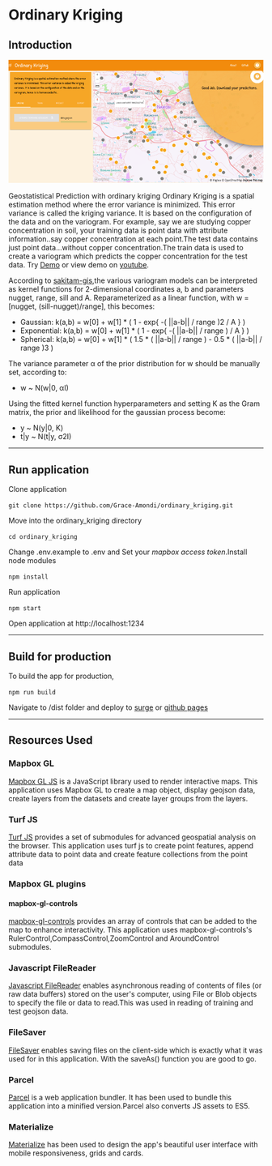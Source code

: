 # Ordinary Kriging

## Introduction

![Application](https://github.com/Grace-Amondi/ordinary_kriging/blob/master/images/home.png "Application Demo")

Geostatistical Prediction with ordinary kriging 
Ordinary Kriging is a spatial estimation method where the error variance is minimized. 
This error variance is called the kriging variance. It is based on the configuration of the data and on the variogram. For example, say we are studying copper concentration in soil,
your training data is point data with attribute information..say copper concentration at each point.The test data contains just point data...without copper concentration.The train data is used
to create a variogram which predicts the copper concentration for the test data. Try [Demo](http://ordinary-kriging.surge.sh "demo application") or view demo on [youtube](https://www.youtube.com/watch?v=Y1Md18hFwwg "youtube demo").

According to [sakitam-gis](https://sakitam-gis.github.io/kriging.js/examples/world.html "kriging docs"),the various variogram models can be interpreted as kernel functions for 2-dimensional coordinates a, b and parameters nugget, range, sill and A. Reparameterized as a linear function, with w = [nugget, (sill-nugget)/range], this becomes:

- Gaussian: k(a,b) = w[0] + w[1] * ( 1 - exp{ -( ||a-b|| / range )2 / A } )
- Exponential: k(a,b) = w[0] + w[1] * ( 1 - exp{ -( ||a-b|| / range ) / A } )
- Spherical: k(a,b) = w[0] + w[1] * ( 1.5 * ( ||a-b|| / range ) - 0.5 * ( ||a-b|| / range )3 )

The variance parameter α of the prior distribution for w should be manually set, according to:

- w ~ N(w|0, αI)

Using the fitted kernel function hyperparameters and setting K as the Gram matrix, the prior and likelihood for the gaussian process become:

- y ~ N(y|0, K)
- t|y ~ N(t|y, σ2I)

---

## Run application

Clone application

```git clone https://github.com/Grace-Amondi/ordinary_kriging.git```

Move into the ordinary_kriging directory

```cd ordinary_kriging```

Change .env.example to .env and Set your *mapbox access token*.Install node modules

```npm install```

Run application

```npm start```

Open application at http://localhost:1234

---

## Build for production

To build the app for production,

```npm run build```

Navigate to /dist folder and deploy to [surge](https://surge.sh/ "surge") or [github pages](https://pages.github.com/ "github pages")

---

## Resources Used 

### Mapbox GL

[Mapbox GL JS](https://docs.mapbox.com/mapbox-gl-js/api/ "Mapbox GL JS") is a JavaScript library used to render interactive maps. This application uses Mapbox GL to create a map object,
display geojson data, create layers from the datasets and create layer groups from the layers.

### Turf JS

[Turf JS](https://turfjs.org/ "Turf JS") provides a set of submodules for advanced geospatial analysis on the browser. This application
uses turf js to create point features, append attribute data to point data and create feature collections from the point data

### Mapbox GL plugins

#### mapbox-gl-controls 
 
[mapbox-gl-controls](https://github.com/bravecow/mapbox-gl-controls "mapbox-gl-controls github") provides an array of controls that
can be added to the map to enhance interactivity. This application uses mapbox-gl-controls's RulerControl,CompassControl,ZoomControl and AroundControl
submodules.

### Javascript FileReader
[Javascript FileReader](https://developer.mozilla.org/en-US/docs/Web/API/FileReader "Javascript FileReader") enables asynchronous reading of contents of
files (or raw data buffers) stored on the user's computer, using File or Blob objects to specify the file or data to read.This was used
in reading of training and test geojson data.

### FileSaver

[FileSaver](https://github.com/eligrey/FileSaver.js/ "filesaver") enables saving files on the client-side which is exactly what it was used for in this application. With the saveAs() 
function you are good to go.

### Parcel
[Parcel](https://parceljs.org/getting_started.html "Parcel") is a web application bundler. It has been used to bundle this application
into a minified version.Parcel also converts JS assets to ES5.

### Materialize
[Materialize](https://materializecss.com/ "Materialize") has been used to design the app's beautiful user interface with mobile responsiveness,
grids and cards. 


